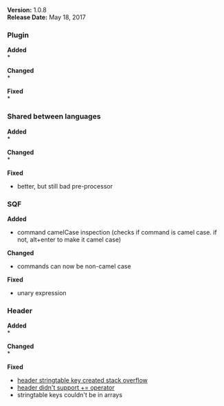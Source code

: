 **Version:** 1.0.8  
**Release Date:** May 18, 2017

### Plugin
**Added**  
* 


**Changed**  
* 


**Fixed**  
* 


### Shared between languages
**Added**  
* 


**Changed**  
* 


**Fixed**  
* better, but still bad pre-processor


### SQF
**Added**  
* command camelCase inspection (checks if command is camel case. if not, alt+enter to make it camel case)


**Changed**  
* commands can now be non-camel case


**Fixed**  
* unary expression


### Header
**Added**  
* 


**Changed**  
* 


**Fixed**  
* [header stringtable key created stack overflow](https://github.com/kayler-renslow/arma-intellij-plugin/issues/40)
* [header didn't support += operator](https://github.com/kayler-renslow/arma-intellij-plugin/issues/41)
* stringtable keys couldn't be in arrays
